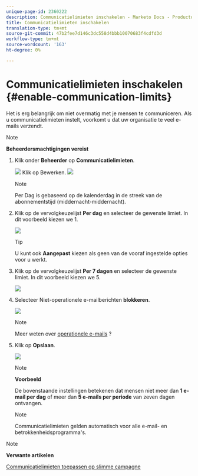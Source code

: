 ```yaml
---
unique-page-id: 2360222
description: Communicatielimieten inschakelen - Marketo Docs - Productdocumentatie
title: Communicatielimieten inschakelen
translation-type: tm+mt
source-git-commit: 47b2fee7d146c3dc558d4bbb10070683f4cdfd3d
workflow-type: tm+mt
source-wordcount: '163'
ht-degree: 0%

---
```



# Communicatielimieten inschakelen {#enable-communication-limits}

Het is erg belangrijk om niet overmatig met je mensen te communiceren. Als u communicatielimieten instelt, voorkomt u dat uw organisatie te veel e-mails verzendt.

>[!NOTE]
>
>**Beheerdersmachtigingen vereist**

1. Klik onder **Beheerder** op **Communicatielimieten**.

   ![](assets/image2014-9-18-15-3a53-3a37.png)
Klik op Bewerken.
   ![](assets/image2014-9-18-15-3a53-3a47.png)

   >[!NOTE]
   >
   >
   >Per Dag is gebaseerd op de kalenderdag in de streek van de abonnementstijd (middernacht-middernacht).

1. Klik op de vervolgkeuzelijst **Per dag** en selecteer de gewenste limiet. In dit voorbeeld kiezen we 1.

   ![](assets/three.png)

   >[!TIP]
   >
   >U kunt ook **Aangepast** kiezen als geen van de vooraf ingestelde opties voor u werkt.

1. Klik op de vervolgkeuzelijst **Per 7 dagen** en selecteer de gewenste limiet. In dit voorbeeld kiezen we 5.

   ![](assets/four.png)

1. Selecteer Niet-operationele e-mailberichten **blokkeren**.

   ![](assets/five.png)

   >[!NOTE]
   >
   >Meer weten over [operationele e-mails](http://docs.marketo.com/display/DOCS/Make+an+Email+Operational) ?

1. Klik op **Opslaan**.

   ![](assets/six.png)

   >[!NOTE]
   >
   >**Voorbeeld**
   >
   >
   >De bovenstaande instellingen betekenen dat mensen niet meer dan **1 e-mail per dag** of meer dan **5 e-mails per periode** van zeven dagen ontvangen.

   >[!NOTE]
   >
   >
   >Communicatielimieten gelden automatisch voor alle e-mail- en betrokkenheidsprogramma&#39;s.

>[!NOTE]
>
>**Verwante artikelen**
>
>[Communicatielimieten toepassen op slimme campagne](../../../product-docs/core-marketo-concepts/smart-campaigns/using-smart-campaigns/apply-communication-limits-to-smart-campaign.md)


